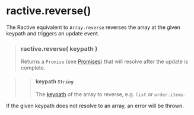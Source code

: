# ractive.reverse()

The Ractive equivalent to ```Array.reverse``` reverses the array at the given keypath and triggers an update event.

> ### ractive.reverse( keypath )
> Returns a `Promise` (see [Promises](Promises.md)) that will resolve after the update is complete.

> > #### **keypath** *`String`*
> > The [keypath](keypaths.md) of the array to reverse, e.g. `list` or `order.items`.

If the given keypath does not resolve to an array, an error will be thrown.
